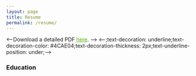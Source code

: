 ```yaml
---
layout: page
title: Resume
permalink: /resume/
---
```

<--Download a detailed PDF <a style="color:#4CAE04" href="../assets/cv.pdf">here</a>. -->
 <--;text-decoration: underline;text-decoration-color: #4CAE04;text-decoration-thickness: 2px;text-underline-position: under;-->
<h3 style="color:#111111"> Education </h3> 

<!-- <p style="color:#828282"> 2020 - present: <ins style="color:#000000; font-size:16px; text-decoration: none;"> PhD in Speech and Audio Processing, <i> Imperial College London.</i></ins></p> -->

<!-- <p style="color:#828282"> 2016 - 2020: <ins style="color:#000000; font-size:16px; text-decoration: none;"> MEng. Electrical and Electronic Engineering, <i> Imperial College London.</i></ins></p>

<p style="color:#828282"> 2010 - 2016: <ins style="color:#000000; font-size:16px; text-decoration: none;"> Certificat d'Enseignement Secondaire Supérieur (A-levels equiv.), <i> Athénée Royal Charles Rogier, Liège, Belgium</i></ins></p> -->

<!-- <h3 style="color:#111111"> Experience </h3>
<p style="color:#828282"> 2022: <ins style="color:#000000; font-size:16px; text-decoration: none;"> Research Scientist Intern, <i> Nuance Communications</i></ins></p>
<p style="color:#828282"> 2021 - present: <ins style="color:#000000; font-size:16px; text-decoration: none;"> Vice-Chair, Treasurer, <i> IEEE Student Branch, Imperial College London</i></ins></p>
<p style="color:#828282"> 2021 - present: <ins style="color:#000000; font-size:16px; text-decoration: none;"> Student Representative, <i> CSP Research Group, Imperial College London</i></ins></p>
<p style="color:#828282"> 2019 - present: <ins style="color:#000000; font-size:16px; text-decoration: none;"> Teaching Assistant, <i> EEE department, Imperial College London</i></ins></p>
<p style="color:#828282"> 2019: <ins style="color:#000000; font-size:16px; text-decoration: none;"> Research Intern, <i>Speech and Audio Processing Lab, Imperial College London</i></ins></p> -->

<!-- <h3 style="color:#111111"> Publications </h3>
<p style="color:#828282"> 2021: <ins style="color:#000000; font-size:16px; text-decoration: none;"> E. d'Olne, A. H. Moore, and P. A. Naylor, "Model-based beamforming for wearable microphone arrays", in <i>Proc.  Eur.  Signal  Process.  Conf. (EUSIPCO)</i>, Dublin, Ireland, 2021.</ins></p> -->

<!-- 
<h3 style="color:#111111"> Achievements </h3>
<p style="color:#828282"> 2020: <ins style="color:#000000; font-size:16px; text-decoration: none;"> Institute of Engineering and Technology (IET) Prize, <i>Imperial College London</i></ins></p>

<p style="color:#828282"> 2018, 2019, 2020: <ins style="color:#000000; font-size:16px; text-decoration: none;"> Dean's List for Academic Excellence, <i>Imperial College London</i></ins></p> -->
